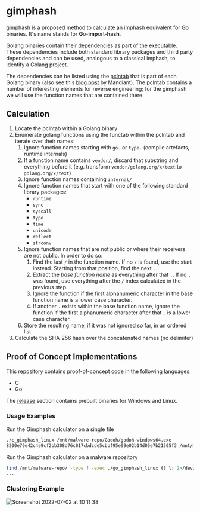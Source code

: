 # gimphash

gimphash is a proposed method to calculate an [imphash](https://www.mandiant.com/resources/tracking-malware-import-hashing) equivalent for [Go](https://go.dev/) binaries. It's name stands for **G**o-**imp**ort-**hash**. 

Golang binaries contain their dependencies as part of the executable. These dependencies include both standard library packages and third party dependencies and can be used, analogous to a classical imphash, to identify a Golang project.

The dependencies can be listed using the [pclntab](https://go.dev/src/debug/gosym/pclntab.go) that is part of each Golang binary (also see this [blog post](https://www.mandiant.com/resources/golang-internals-symbol-recovery) by Mandiant). The pclntab contains a number of interesting elements for reverse engineering; for the gimphash we will use the function names that are contained there.

## Calculation

1. Locate the pclntab within a Golang binary
2. Enumerate golang functions using the functab within the pclntab and iterate over their names:
    1. Ignore function names starting with `go.` or `type.` (compile artefacts, runtime internals)
    2. If a function name contains `vendor/`, discard that substring and everything before it
       (e.g. transform `vendor/golang.org/x/text` to `golang.org/x/text`)
    3. Ignore function names containing `internal/`
    4. Ignore function names that start with one of the following standard library packages:
        - `runtime`
        - `sync`
        - `syscall`
        - `type`
        - `time`
        - `unicode`
        - `reflect`
        - `strconv`
    5. Ignore function names that are not public or where their receivers are not public. In order to do so:
       1. Find the last `/` in the function name. If no `/` is found, use the start instead. Starting from that position, find the next `.`.
       2. Extract the *base function name* as everything after that `.`. If no `.` was found, use everything after the `/` index calculated in the previous step.
       3. Ignore the function if the first alphanumeric character in the base function name is a lower case character.
       4. If another `.` exists within the base function name, ignore the function if the first alphanumeric character after that `.` is a lower case character.
    6. Store the resulting name, if it was not ignored so far, in an ordered list
3. Calculate the SHA-256 hash over the concatenated names (no delimiter)

## Proof of Concept Implementations

This repository contains proof-of-concept code in the following languages:

- C
- Go

The [release](https://github.com/NextronSystems/gimphash/releases) section contains prebuilt binaries for Windows and Linux. 

### Usage Examples

Run the Gimphash calculator on a single file
```bash
./c_gimphash_linux /mnt/malware-repo/Godoh/godoh-windows64.exe
8200e76e42c4e9cf2bb308d76c017cbdcde5cbbf95e99e02b14d05e7b21505f3 /mnt/mal/Godoh/godoh-windows64.exe
```

Run the Gimphash calculator on a malware repository
```bash
find /mnt/malware-repo/ -type f -exec ./go_gimphash_linux {} \; 2>/dev/null
...
```

### Clustering Example

![Screenshot 2022-07-02 at 10 11 38](https://user-images.githubusercontent.com/2851492/176993921-e25e7106-a798-4031-9016-90a097c7e77f.png)

